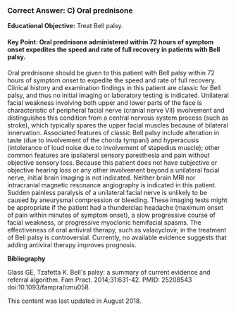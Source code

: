 
### Correct Answer: C) Oral prednisone 

**Educational Objective:** Treat Bell palsy.

#### **Key Point:** Oral prednisone administered within 72 hours of symptom onset expedites the speed and rate of full recovery in patients with Bell palsy.

Oral prednisone should be given to this patient with Bell palsy within 72 hours of symptom onset to expedite the speed and rate of full recovery. Clinical history and examination findings in this patient are classic for Bell palsy, and thus no initial imaging or laboratory testing is indicated. Unilateral facial weakness involving both upper and lower parts of the face is characteristic of peripheral facial nerve (cranial nerve VII) involvement and distinguishes this condition from a central nervous system process (such as stroke), which typically spares the upper facial muscles because of bilateral innervation. Associated features of classic Bell palsy include alteration in taste (due to involvement of the chorda tympani) and hyperacusis (intolerance of loud noise due to involvement of stapedius muscle); other common features are ipsilateral sensory paresthesia and pain without objective sensory loss. Because this patient does not have subjective or objective hearing loss or any other involvement beyond a unilateral facial nerve, initial brain imaging is not indicated.
Neither brain MRI nor intracranial magnetic resonance angiography is indicated in this patient. Sudden painless paralysis of a unilateral facial nerve is unlikely to be caused by aneurysmal compression or bleeding. These imaging tests might be appropriate if the patient had a thunderclap headache (maximum onset of pain within minutes of symptom onset), a slow progressive course of facial weakness, or progressive myoclonic hemifacial spasms.
The effectiveness of oral antiviral therapy, such as valacyclovir, in the treatment of Bell palsy is controversial. Currently, no available evidence suggests that adding antiviral therapy improves prognosis.

**Bibliography**

Glass GE, Tzafetta K. Bell's palsy: a summary of current evidence and referral algorithm. Fam Pract. 2014;31:631-42. PMID: 25208543 doi:10.1093/fampra/cmu058

This content was last updated in August 2018.
